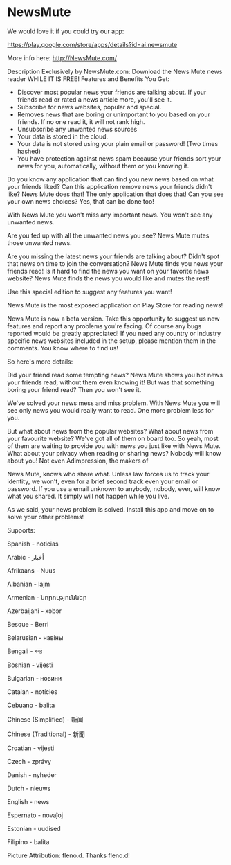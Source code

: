 NewsMute
========

We would love it if you could try our app:

https://play.google.com/store/apps/details?id=ai.newsmute

More info here: http://NewsMute.com/

Description
Exclusively by NewsMute.com: Download the News Mute news reader WHILE IT IS FREE!
Features and Benefits You Get:
* Discover most popular news your friends are talking about. If your friends read or rated a news article more, you'll see it.
* Subscribe for news websites, popular and special.
* Removes news that are boring or unimportant to you based on your friends. If no one read it, it will not rank high.
* Unsubscribe any unwanted news sources
* Your data is stored in the cloud.
* Your data is not stored using your plain email or password! (Two times hashed)
* You have protection against news spam because your friends sort your news for you, automatically, without them or you knowing it.

Do you know any application that can find you new news based on what your friends liked? Can this application remove news your friends didn't like? News Mute does that! The only application that does that! Can you see your own news choices? Yes, that can be done too!

With News Mute you won't miss any important news. You won't see any unwanted news.

Are you fed up with all the unwanted news you see? News Mute mutes those unwanted news.

Are you missing the latest news your friends are talking about? Didn't spot that news on time to join the conversation? News Mute finds you news your friends read!
Is it hard to find the news you want on your favorite news website? News Mute finds the news you would like and mutes the rest!

Use this special edition to suggest any features you want!

News Mute is the most exposed application on Play Store for reading news!

News Mute is now a beta version. Take this opportunity to suggest us new features and report any problems you're facing. Of course any bugs reported would be greatly appreciated!
If you need any country or industry specific news websites included in the setup, please mention them in the comments. You know where to find us!

So here's more details:

Did your friend read some tempting news? News Mute shows you hot news your friends read, without them even knowing it! But was that something boring your friend read? Then you won't see it.

We've solved your news mess and miss problem.
With News Mute you will see only news you would really want to read. One more problem less for you.

But what about news from the popular websites? What about news from your favourite website? We've got all of them on board too. So yeah, most of them are waiting to provide you with news you just like with News Mute.
What about your privacy when reading or sharing news? Nobody will know about you! Not even Adimpression, the makers of 

News Mute, knows who share what. Unless law forces us to track your identity, we won't, even for a brief second track even your email or password. If you use a email unknown to anybody, nobody, ever, will know what you shared. It simply will not happen while you live.

As we said, your news problem is solved. Install this app and move on to solve your other problems!

Supports:

Spanish - noticias

Arabic - أخبار

Afrikaans - Nuus

Albanian - lajm

Armenian - նորություններ

Azerbaijani - xəbər

Besque - Berri

Belarusian - навіны

Bengali - খবর

Bosnian - vijesti

Bulgarian - новини

Catalan - notícies

Cebuano - balita

Chinese (Simplified) - 新闻

Chinese (Traditional) - 新聞

Croatian - vijesti

Czech - zprávy

Danish - nyheder

Dutch - nieuws

English - news

Espernato - novaĵoj

Estonian - uudised

Filipino - balita

Picture Attribution: fleno.d. Thanks fleno.d!


